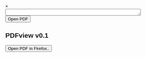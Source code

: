 <html>
<head>
<link rel="stylesheet" href="https://cdnjs.cloudflare.com/ajax/libs/font-awesome/4.7.0/css/font-awesome.min.css">
<style>
body {
  font-family: Arial;
}

* {
  box-sizing: border-box;
}

.openBtn {
  background: #0080FF;
  border: none;
  padding: 10px 15px;
  position: relative;
  left: 0%;
  font-size: 16px;
  cursor: pointer;
}

.openBtn:hover {
  background: #ff0000;
}

.overlay {
  height: 20%;
  width: 100%;
  display: none;
  position: fixed;
  z-index: 1;
  top: 10%;
  left: 0;
  background-color: rgb(0,0,0);
  background-color: rgba(0,0,0, 0.9);
}

.overlay-content {
  position: relative;
  top: 46%;
  width: 80%;
  text-align: center;
  margin-top: 30px;
  margin: auto;
}

.overlay .closebtn {
  position: absolute;
  top: 20px;
  right: 45px;
  font-size: 60px;
  cursor: pointer;
  color: white;
}

.overlay .closebtn:hover {
  color: #ccc;
}

.overlay input[type=text] {
  padding: 15px;
  font-size: 16px;
  border: none;
  float: left;
  width: 80%;
  background: white;
}

.overlay input[type=text]:hover {
  background: #f1f1f1;
}

.overlay button {
  float: right;
  width: 20%;
  padding: 5px;
  background: #ff0000;
  font-size: 14px;
  border: none;
  cursor: pointer;
}

.overlay button:hover {
  background: #bbb;
}     

</style>
</head>
<body>

<div id="myOverlay" class="overlay">
  <span class="closebtn" onclick="closeSearch()" title="Close Overlay">×</span>
  <div class="overlay-content">
    <form action="https://docs.google.com/viewer? method="get">
      <div>
        <textarea name="url" cols="50" rows="1"></textarea>
        <button>Open PDF</button>
      </div>        
    </form>
  </div>
</div>

<h2 style="text-align:left">PDFview v0.1</h2>
<button class="openBtn" onclick="openSearch()">Open PDF in Firefox..</button>

<script>
function openSearch() {
  document.getElementById("myOverlay").style.display = "block";
}

function closeSearch() {
  document.getElementById("myOverlay").style.display = "none";
}
</script>
     
</body>
</html>
